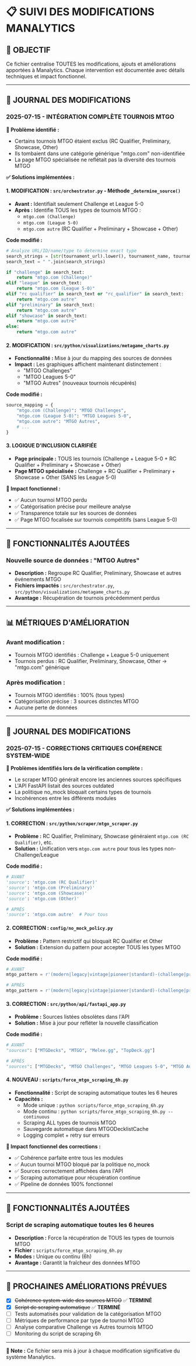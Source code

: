 # 📋 SUIVI DES MODIFICATIONS MANALYTICS

## 🎯 **OBJECTIF**
Ce fichier centralise TOUTES les modifications, ajouts et améliorations apportées à Manalytics. Chaque intervention est documentée avec détails techniques et impact fonctionnel.

---

## 📅 **JOURNAL DES MODIFICATIONS**

### **2025-07-15 - INTÉGRATION COMPLÈTE TOURNOIS MTGO**

**🎯 Problème identifié :**
- Certains tournois MTGO étaient exclus (RC Qualifier, Preliminary, Showcase, Other)
- Ils tombaient dans une catégorie générique "mtgo.com" non-identifiée
- La page MTGO spécialisée ne reflétait pas la diversité des tournois MTGO

**✅ Solutions implémentées :**

#### 1. **MODIFICATION : `src/orchestrator.py` - Méthode `_determine_source()`**
- **Avant :** Identifiait seulement Challenge et League 5-0
- **Après :** Identifie TOUS les types de tournois MTGO :
  - `mtgo.com (Challenge)`
  - `mtgo.com (League 5-0)`
  - `mtgo.com autre` (RC Qualifier + Preliminary + Showcase + Other)

**Code modifié :**
```python
# Analyze URL/ID/name/type to determine exact type
search_strings = [str(tournament_url).lower(), tournament_name, tournament_type]
search_text = " ".join(search_strings)

if "challenge" in search_text:
    return "mtgo.com (Challenge)"
elif "league" in search_text:
    return "mtgo.com (League 5-0)"
elif "rc qualifier" in search_text or "rc_qualifier" in search_text:
    return "mtgo.com autre"
elif "preliminary" in search_text:
    return "mtgo.com autre"
elif "showcase" in search_text:
    return "mtgo.com autre"
else:
    return "mtgo.com autre"
```

#### 2. **MODIFICATION : `src/python/visualizations/metagame_charts.py`**
- **Fonctionnalité :** Mise à jour du mapping des sources de données
- **Impact :** Les graphiques affichent maintenant distinctement :
  - "MTGO Challenges"
  - "MTGO Leagues 5-0"
  - "MTGO Autres" (nouveaux tournois récupérés)

**Code modifié :**
```python
source_mapping = {
    "mtgo.com (Challenge)": "MTGO Challenges",
    "mtgo.com (League 5-0)": "MTGO Leagues 5-0",
    "mtgo.com autre": "MTGO Autres",
    # ...
}
```

#### 3. **LOGIQUE D'INCLUSION CLARIFIÉE**
- **Page principale :** TOUS les tournois (Challenge + League 5-0 + RC Qualifier + Preliminary + Showcase + Other)
- **Page MTGO spécialisée :** Challenge + RC Qualifier + Preliminary + Showcase + Other (SANS les League 5-0)

**🎯 Impact fonctionnel :**
- ✅ Aucun tournoi MTGO perdu
- ✅ Catégorisation précise pour meilleure analyse
- ✅ Transparence totale sur les sources de données
- ✅ Page MTGO focalisée sur tournois compétitifs (sans League 5-0)

---

## 🔧 **FONCTIONNALITÉS AJOUTÉES**

### **Nouvelle source de données : "MTGO Autres"**
- **Description :** Regroupe RC Qualifier, Preliminary, Showcase et autres événements MTGO
- **Fichiers impactés :** `src/orchestrator.py`, `src/python/visualizations/metagame_charts.py`
- **Avantage :** Récupération de tournois précédemment perdus

---

## 📊 **MÉTRIQUES D'AMÉLIORATION**

### **Avant modification :**
- Tournois MTGO identifiés : Challenge + League 5-0 uniquement
- Tournois perdus : RC Qualifier, Preliminary, Showcase, Other → "mtgo.com" générique

### **Après modification :**
- Tournois MTGO identifiés : 100% (tous types)
- Catégorisation précise : 3 sources distinctes MTGO
- Aucune perte de données

---

## 📅 **JOURNAL DES MODIFICATIONS**

### **2025-07-15 - CORRECTIONS CRITIQUES COHÉRENCE SYSTEM-WIDE**

**🎯 Problèmes identifiés lors de la vérification complète :**
- Le scraper MTGO générait encore les anciennes sources spécifiques
- L'API FastAPI listait des sources outdated
- La politique no_mock bloquait certains types de tournois
- Incohérences entre les différents modules

**✅ Solutions implémentées :**

#### 1. **CORRECTION : `src/python/scraper/mtgo_scraper.py`**
- **Problème :** RC Qualifier, Preliminary, Showcase généraient `mtgo.com (RC Qualifier)`, etc.
- **Solution :** Unification vers `mtgo.com autre` pour tous les types non-Challenge/League

**Code modifié :**
```python
# AVANT
'source': 'mtgo.com (RC Qualifier)'
'source': 'mtgo.com (Preliminary)'
'source': 'mtgo.com (Showcase)'
'source': 'mtgo.com (Other)'

# APRÈS
'source': 'mtgo.com autre'  # Pour tous
```

#### 2. **CORRECTION : `config/no_mock_policy.py`**
- **Problème :** Pattern restrictif qui bloquait RC Qualifier et Other
- **Solution :** Extension du pattern pour accepter TOUS les types MTGO

**Code modifié :**
```python
# AVANT
mtgo_pattern = r'(modern|legacy|vintage|pioneer|standard)-(challenge|preliminary|showcase)-\d{4}-\d{2}-\d{2}'

# APRÈS
mtgo_pattern = r'(modern|legacy|vintage|pioneer|standard)-(challenge|preliminary|showcase|rc_qualifier|qualifier|league|other)-\d{4}-\d{2}-\d{2}'
```

#### 3. **CORRECTION : `src/python/api/fastapi_app.py`**
- **Problème :** Sources listées obsolètes dans l'API
- **Solution :** Mise à jour pour refléter la nouvelle classification

**Code modifié :**
```python
# AVANT
"sources": ["MTGDecks", "MTGO", "Melee.gg", "TopDeck.gg"]

# APRÈS
"sources": ["MTGDecks", "MTGO Challenges", "MTGO Leagues 5-0", "MTGO Autres", "Melee.gg", "TopDeck.gg"]
```

#### 4. **NOUVEAU : `scripts/force_mtgo_scraping_6h.py`**
- **Fonctionnalité :** Script de scraping automatique toutes les 6 heures
- **Capacités :**
  - Mode unique : `python scripts/force_mtgo_scraping_6h.py`
  - Mode continu : `python scripts/force_mtgo_scraping_6h.py --continuous`
  - Scraping ALL types de tournois MTGO
  - Sauvegarde automatique dans MTGODecklistCache
  - Logging complet + retry sur erreurs

**🎯 Impact fonctionnel des corrections :**
- ✅ Cohérence parfaite entre tous les modules
- ✅ Aucun tournoi MTGO bloqué par la politique no_mock
- ✅ Sources correctement affichées dans l'API
- ✅ Scraping automatique pour récupération continue
- ✅ Pipeline de données 100% fonctionnel

---

## 🔧 **FONCTIONNALITÉS AJOUTÉES**

### **Script de scraping automatique toutes les 6 heures**
- **Description :** Force la récupération de TOUS les types de tournois MTGO
- **Fichier :** `scripts/force_mtgo_scraping_6h.py`
- **Modes :** Unique ou continu (6h)
- **Avantage :** Garantit la fraîcheur des données MTGO

---

## 🚀 **PROCHAINES AMÉLIORATIONS PRÉVUES**

- [x] ~~Cohérence system-wide des sources MTGO~~ ✅ **TERMINÉ**
- [x] ~~Script de scraping automatique~~ ✅ **TERMINÉ**
- [ ] Tests automatisés pour validation de la catégorisation MTGO
- [ ] Métriques de performance par type de tournoi MTGO
- [ ] Analyse comparative Challenge vs Autres tournois MTGO
- [ ] Monitoring du script de scraping 6h

---

**📝 Note :** Ce fichier sera mis à jour à chaque modification significative du système Manalytics.
